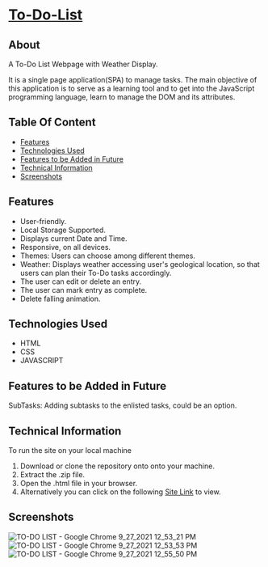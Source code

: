 # [To-Do-List](https://j-151.github.io/To-Do-List/)

## About
A To-Do List Webpage with Weather Display.

It is a single page application(SPA) to manage tasks. The main objective of this application is to serve as a learning tool and to get into the JavaScript programming language, learn to manage the DOM and its attributes.
 
## Table Of Content
- [Features](#features)
- [Technologies Used](#technologies-used)
- [Features to be Added in Future](#features-to-be-added-in-future)
- [Technical Information](#technical-information)
- [Screenshots](#screenshots)

## Features
- User-friendly.
- Local Storage Supported.
- Displays current Date and Time.
- Responsive, on all devices.
- Themes: Users can choose among different themes.
- Weather: Displays weather accessing user's geological location, so that users can plan their To-Do tasks accordingly.
- The user can edit or delete an entry.
- The user can mark entry as complete.
- Delete falling animation.

## Technologies Used
- HTML
- CSS
- JAVASCRIPT

## Features to be Added in Future
SubTasks: Adding subtasks to the enlisted tasks, could be an option.

## Technical Information
To run the site on your local machine
1. Download or clone the repository onto onto your machine.
2. Extract the .zip file.
3. Open the .html file in your browser.
4. Alternatively you can click on the following [Site Link](https://j-151.github.io/To-Do-List/) to view.

## Screenshots

![TO-DO LIST - Google Chrome 9_27_2021 12_53_21 PM](https://user-images.githubusercontent.com/71957607/134863299-98a31614-a016-48ea-b23d-e63a87575f55.png)
![TO-DO LIST - Google Chrome 9_27_2021 12_53_53 PM](https://user-images.githubusercontent.com/71957607/134863313-8c4994c4-92fa-4e2e-b08d-c1228a4c059f.png)
![TO-DO LIST - Google Chrome 9_27_2021 12_55_50 PM](https://user-images.githubusercontent.com/71957607/134863284-bbfabf74-dcfd-4eef-9e24-07a7408e9028.png)

